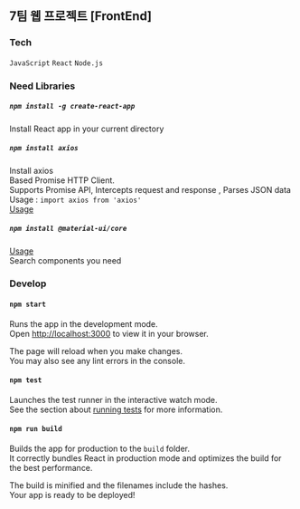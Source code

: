 ## 7팀 웹 프로젝트 [FrontEnd]

### Tech

`JavaScript` `React` `Node.js`

### Need Libraries

##### `npm install -g create-react-app`

Install React app in your current directory

##### `npm install axios`

Install axios\
Based Promise HTTP Client.\
Supports Promise API, Intercepts request and response , Parses JSON data\
Usage : `import axios from 'axios'`\
[Usage](https://velog.io/@zofqofhtltm8015/Axios-%EC%82%AC%EC%9A%A9%EB%B2%95-%EC%84%9C%EB%B2%84-%ED%86%B5%EC%8B%A0-%ED%95%B4%EB%B3%B4%EA%B8%B0)

##### `npm install @material-ui/core`
[Usage](https://mui.com/getting-started/usage/)\
Search components you need

### Develop

#### `npm start`

Runs the app in the development mode.\
Open [http://localhost:3000](http://localhost:3000) to view it in your browser.

The page will reload when you make changes.\
You may also see any lint errors in the console.

#### `npm test`

Launches the test runner in the interactive watch mode.\
See the section about [running tests](https://facebook.github.io/create-react-app/docs/running-tests) for more information.

#### `npm run build`

Builds the app for production to the `build` folder.\
It correctly bundles React in production mode and optimizes the build for the best performance.

The build is minified and the filenames include the hashes.\
Your app is ready to be deployed!
